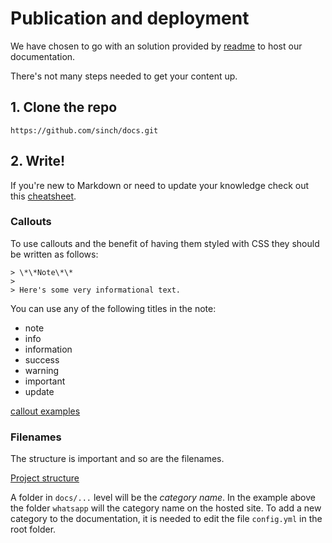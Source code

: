 # Publication and deployment

We have chosen to go with an solution provided by [readme](www.readme.io) to host our documentation.

There's not many steps needed to get your content up.

## 1. Clone the repo

```text
https://github.com/sinch/docs.git
```

## 2. Write!

If you're new to Markdown or need to update your knowledge check out this [cheatsheet](https://github.com/adam-p/markdown-here/wiki/Markdown-Cheatsheet).

### Callouts

To use callouts and the benefit of having them styled with CSS they should be written as follows:

```text
> \*\*Note\*\*
>
> Here's some very informational text.
```

You can use any of the following titles in the note:
- note
- info
- information
- success
- warning
- important
- update

[callout examples](images/callouts.png)

### Filenames

The structure is important and so are the filenames.

[Project structure](images/structure.png)

A folder in `docs/...` level will be the *category name*. In the example above the folder `whatsapp` will the category name on the hosted site. To add a new category to the documentation, it is needed to edit the file `config.yml` in the root folder.
